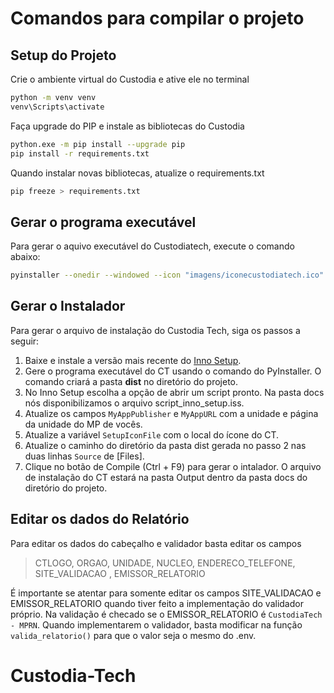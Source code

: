 # Comandos para compilar o projeto

## Setup do Projeto

Crie o ambiente virtual do Custodia e ative ele no terminal

```bash
python -m venv venv
venv\Scripts\activate
```

Faça upgrade do PIP e instale as bibliotecas do Custodia

```bash
python.exe -m pip install --upgrade pip
pip install -r requirements.txt
```

Quando instalar novas bibliotecas, atualize o requirements.txt

```bash
pip freeze > requirements.txt
```

## Gerar o programa executável

Para gerar o aquivo executável do Custodiatech, execute o comando abaixo:

```bash
pyinstaller --onedir --windowed --icon "imagens/iconecustodiatech.ico" --add-data "imagens;imagens" --add-data "docs;docs" --add-data "utils;utils" --add-data "modulos;modulos" --add-data "_internal/Profile_Whatsapp;Profile_Whatsapp" --add-data "_internal/ExifToolPackage;ExifToolPackage" --add-data ".env;." interface_projeto_captura.py --noconfirm
```

## Gerar o Instalador

Para gerar o arquivo de instalação do Custodia Tech, siga os passos a seguir:

1. Baixe e instale a versão mais recente do [Inno Setup](https://jrsoftware.org/isdl.php).
2. Gere o programa executável do CT usando o comando do PyInstaller. O comando criará a pasta **dist** no diretório do projeto.
3. No Inno Setup escolha a opção de abrir um script pronto. Na pasta docs nós disponibilizamos o arquivo script_inno_setup.iss.
4. Atualize os campos `MyAppPublisher` e `MyAppURL` com a unidade e página da unidade do MP de vocês.
5. Atualize a variável `SetupIconFile` com o local do ícone do CT.
6. Atualize o caminho do diretório da pasta dist gerada no passo 2 nas duas linhas `Source` de [Files].
7. Clique no botão de Compile (Ctrl + F9) para gerar o intalador. O arquivo de instalação do CT estará na pasta Output dentro da pasta docs do diretório do projeto.

## Editar os dados do Relatório

Para editar os dados do cabeçalho e validador basta editar os campos
> CTLOGO, ORGAO, UNIDADE, NUCLEO, ENDERECO_TELEFONE, SITE_VALIDACAO , EMISSOR_RELATORIO

É importante se atentar para somente editar os campos SITE_VALIDACAO e EMISSOR_RELATORIO quando tiver feito a implementação do validador próprio. Na validação é checado se o EMISSOR_RELATORIO é `CustodiaTech - MPRN`. Quando implementarem o validador, basta modificar na função `valida_relatorio()` para que o valor seja o mesmo do .env.
# Custodia-Tech
